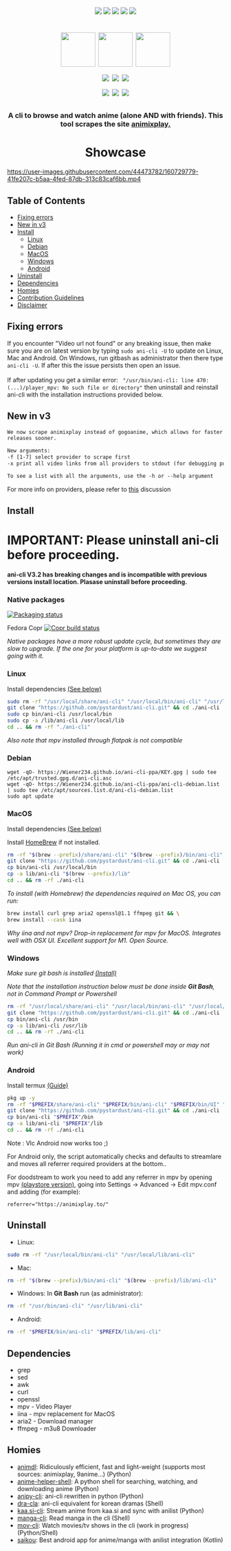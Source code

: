 <p align=center>
<br>
<a href="http://makeapullrequest.com"><img src="https://img.shields.io/badge/PRs-welcome-brightgreen.svg"></a>
<img src="https://img.shields.io/badge/os-linux-brightgreen">
<img src="https://img.shields.io/badge/os-mac-brightgreen">
<img src="https://img.shields.io/badge/os-windows-brightgreen">
<img src="https://img.shields.io/badge/os-android-brightgreen">
<br>
<h1 align="center">
<a href="https://matrix.to/#/#ani-cli:matrix.org"><img src="https://element.io/blog/content/images/2020/07/Logomark---white-on-green.png" width="80"></a>
<a href="https://discord.gg/aqu7GpqVmR"><img src="https://pnggrid.com/wp-content/uploads/2021/05/Discord-Logo-Square-1024x1024.png" width="80"></a>
<a href="https://nightly.revolt.chat/invite/4FKHbs78"><img src="https://developers.revolt.chat/img/logo.png" width="80"></a>
<br>
<a href="https://github.com/port19x"><img src="https://img.shields.io/badge/lead-port19x-lightblue"></a>
<a href="https://github.com/CoolnsX"><img src="https://img.shields.io/badge/maintainer-CoolnsX-blue"></a>
<a href="https://github.com/RaynardGerraldo"><img src="https://img.shields.io/badge/maintainer-RayGL-blue"></a>
<br>
<a href="https://github.com/71zenith"><img src="https://img.shields.io/badge/maintainer-71zenith-blue"></a>
<a href="https://github.com/justchokingaround"><img src="https://img.shields.io/badge/maintainer-justchokingaround-blue"></a>
<a href="https://github.com/Derisis13"><img src="https://img.shields.io/badge/maintainer-Derisis13-blue"></a>

</p>

<h3 align="center">
A cli to browse and watch anime (alone AND with friends). This tool scrapes the site <a href="https://animixplay.to/">animixplay.</a>
</h3>
	
<h1 align="center">
	Showcase
</h1>

https://user-images.githubusercontent.com/44473782/160729779-41fe207c-b5aa-4fed-87db-313c83caf6bb.mp4

## Table of Contents

- [Fixing errors](#Fixing-errors)
- [New in v3](#New-in-v3)
- [Install](#Install)
  - [Linux](#Linux)
  - [Debian](#Debian)
  - [MacOS](#MacOS)
  - [Windows](#Windows)
  - [Android](#Android)
- [Uninstall](#Uninstall)
- [Dependencies](#Dependencies)
- [Homies](#Homies)
- [Contribution Guidelines](./CONTRIBUTING.md)
- [Disclaimer](./disclaimer.md)

## Fixing errors

If you encounter "Video url not found" or any breaking issue, then make sure you are on latest version by typing
`sudo ani-cli -U` to update on Linux, Mac and Android. On Windows, run gitbash as administrator then there type `ani-cli -U`.
If after this the issue persists then open an issue.
<br>  
If after updating you get a similar error: ` "/usr/bin/ani-cli: line 470: (...)/player_mpv: No such file or directory"` then uninstall and reinstall ani-cli with the installation instructions provided below.

## New in v3
```txt
We now scrape animixplay instead of gogoanime, which allows for faster link fetching as well as getting new 
releases sooner.

New arguments:
-f [1-7] select provider to scrape first
-x print all video links from all providers to stdout (for debugging purpose)

To see a list with all the arguments, use the -h or --help argument
```

For more info on providers, please refer to [this](https://github.com/pystardust/ani-cli/discussions/786) discussion

## Install
# IMPORTANT: Please uninstall ani-cli before proceeding.
#### ani-cli V3.2 has breaking changes and is incompatible with previous versions install location. Plasase uninstall before proceeding.

### Native packages

[![Packaging status](https://repology.org/badge/vertical-allrepos/ani-cli.svg)](https://repology.org/project/ani-cli/versions)

Fedora Copr
[![Copr build status](https://copr.fedorainfracloud.org/coprs/derisis13/ani-cli/package/ani-cli/status_image/last_build.png)](https://copr.fedorainfracloud.org/coprs/derisis13/ani-cli/)

*Native packages have a more robust update cycle, but sometimes they are slow to upgrade. If the one for your platform is up-to-date we suggest going with it.*

### Linux

Install dependencies [(See below)](#Dependencies)

```sh
sudo rm -rf "/usr/local/share/ani-cli" "/usr/local/bin/ani-cli" "/usr/local/bin/UI" /usr/local/bin/player_* #If some of these aren't found, it's not a problem
git clone "https://github.com/pystardust/ani-cli.git" && cd ./ani-cli
sudo cp bin/ani-cli /usr/local/bin
sudo cp -a /lib/ani-cli /usr/local/lib
cd .. && rm -rf "./ani-cli"
```
*Also note that mpv installed through flatpak is not compatible*

### Debian

```
wget -qO- https://Wiener234.github.io/ani-cli-ppa/KEY.gpg | sudo tee /etc/apt/trusted.gpg.d/ani-cli.asc
wget -qO- https://Wiener234.github.io/ani-cli-ppa/ani-cli-debian.list | sudo tee /etc/apt/sources.list.d/ani-cli-debian.list
sudo apt update
```


### MacOS

Install dependencies [(See below)](#Dependencies)

Install [HomeBrew](https://docs.brew.sh/Installation) if not installed.

```sh
rm -rf "$(brew --prefix)/share/ani-cli" "$(brew --prefix)/bin/ani-cli" "$(brew --prefix)/bin/UI" "$(brew --prefix)"/bin/player_* #If some of these aren't found, it's not a problem
git clone "https://github.com/pystardust/ani-cli.git" && cd ./ani-cli
cp bin/ani-cli /usr/local/bin 
cp -a lib/ani-cli "$(brew --prefix)/lib"
cd .. && rm -rf ./ani-cli
```

*To install (with Homebrew) the dependencies required on Mac OS, you can run:* 

```sh
brew install curl grep aria2 openssl@1.1 ffmpeg git && \
brew install --cask iina
``` 
*Why iina and not mpv? Drop-in replacement for mpv for MacOS. Integrates well with OSX UI. Excellent support for M1. Open Source.*  

### Windows

*Make sure git bash is installed [(Install)](https://git-scm.com/download/win)*

*Note that the installation instruction below must be done inside **Git Bash**, not in Command Prompt or Powershell*

```sh
rm -rf "/usr/local/share/ani-cli" "/usr/local/bin/ani-cli" "/usr/local/bin/UI" /usr/local/bin/player_* #If some of these aren't found, it's not a problem
git clone "https://github.com/pystardust/ani-cli.git" && cd ./ani-cli
cp bin/ani-cli /usr/bin
cp -a lib/ani-cli /usr/lib
cd .. && rm -rf ./ani-cli
```

*Run ani-cli in Git Bash (Running it in cmd or powershell may or may not work)*

### Android

Install termux [(Guide)](https://termux.com/)

```sh
pkg up -y
rm -rf "$PREFIX/share/ani-cli" "$PREFIX/bin/ani-cli" "$PREFIX/bin/UI" "$PREFIX"/local/bin/player_* #If some of these aren't found, it's not a problem
git clone "https://github.com/pystardust/ani-cli.git" && cd ./ani-cli
cp bin/ani-cli "$PREFIX"/bin
cp -a lib/ani-cli "$PREFIX"/lib
cd .. && rm -rf ./ani-cli
```

Note : Vlc Android now works too ;)

For Android only, the script automatically checks and defaults to streamlare and moves all referrer required providers at the bottom..

For doodstream to work you need to add any referrer in mpv by opening mpv [(playstore version)](https://play.google.com/store/apps/details?id=is.xyz.mpv), going into Settings -> Advanced -> Edit mpv.conf and adding (for example):

```
referrer="https://animixplay.to/"
```

## Uninstall

* Linux:  
```sh
sudo rm -rf "/usr/local/bin/ani-cli" "/usr/local/lib/ani-cli" 
```
* Mac:  
```sh
rm -rf "$(brew --prefix)/bin/ani-cli" "$(brew --prefix)/lib/ani-cli"
```
* Windows:
In **Git Bash** run (as administrator):
```sh
rm -rf "/usr/bin/ani-cli" "/usr/lib/ani-cli"
```
* Android:  
```sh
rm -rf "$PREFIX/bin/ani-cli" "$PREFIX/lib/ani-cli"
```

## Dependencies

- grep
- sed
- awk
- curl
- openssl
- mpv - Video Player
- iina - mpv replacement for MacOS
- aria2 - Download manager
- ffmpeg - m3u8 Downloader

## Homies 

* [animdl](https://github.com/justfoolingaround/animdl): Ridiculously efficient, fast and light-weight (supports most sources: animixplay, 9anime...) (Python)
* [anime-helper-shell](https://github.com/Atreyagaurav/anime-helper-shell): A python shell for searching, watching, and downloading anime (Python)
* [anipy-cli](https://github.com/sdaqo/anipy-cli): ani-cli rewritten in python (Python)
* [dra-cla](https://github.com/CoolnsX/dra-cla): ani-cli equivalent for korean dramas (Shell)
* [kaa.si-cli](https://github.com/Soviena/kaa.si-cli): Stream anime from kaa.si and sync with anilist (Python)
* [manga-cli](https://github.com/7USTIN/manga-cli): Read manga in the cli (Shell)
* [mov-cli](https://github.com/mov-cli/mov-cli): Watch movies/tv shows in the cli (work in progress) (Python/Shell)
* [saikou](https://github.com/saikou-app/saikou): Best android app for anime/manga with anilist integration (Kotlin)
